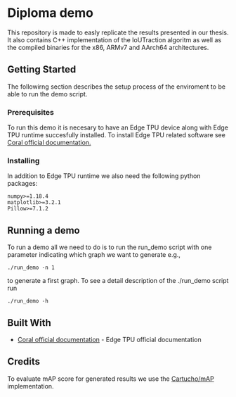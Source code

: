 # Diploma demo

This repository is made to easly replicate the results presented in our thesis. It also contains C++ implementation 
of the IoUTraction algoritm as well as the compiled binaries for the x86, ARMv7 and AArch64 architectures.

## Getting Started

The followirng section describes the setup process of the enviroment to be able to run the demo script.

### Prerequisites

To run this demo it is necesary to have an Edge TPU device along with Edge TPU runtime succesfully installed.
To install Edge TPU related software see [Coral official documentation.](https://coral.ai/docs/accelerator/get-started)


### Installing

In addition to Edge TPU runtime we also need the following python packages:

```
numpy>=1.18.4
matplotlib>=3.2.1
Pillow>=7.1.2
```

## Running a demo

To run a demo all we need to do is to run the run_demo script with one parameter indicating which graph we want to generate e.g.,

```
./run_demo -n 1
```
to generate a first graph.
To see a detail description of the ./run_demo script run

```
./run_demo -h
```


## Built With

* [Coral official documentation](https://coral.ai/docs/accelerator/get-started) - Edge TPU official documentation

## Credits
To evaluate mAP score for generated results we use the [Cartucho/mAP](https://github.com/Cartucho/mAP) implementation.

